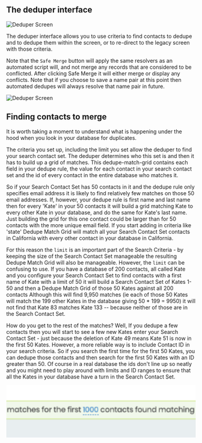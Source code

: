 ## The deduper interface

![Deduper Screen](images/Deduper.png?raw=true "Deduper screen")

The deduper interface allows you to use criteria to find contacts to dedupe and
to dedupe them within the screen, or to re-direct to the legacy screen with those criteria.

Note that the `Safe Merge` button will apply the same resolvers as an automated script
will, and not merge any records that are considered to be conflicted. After clicking
Safe Merge it will either merge or display any conflicts. Note that
if you choose to save a name pair at this point then automated dedupes
will always resolve that name pair in future.

![Deduper Screen](images/lukeNamePair.gif?raw=true "Saving a name pair")

## Finding contacts to merge

It is worth taking a moment to understand what is happening under the hood
when you look in your database for duplicates.

The criteria you set up, including the limit you set allow the deduper to
find your search contact set. The deduper determines who this set is and then
it has to build up a grid of matches. This dedupe-match-grid contains each field in your
dedupe rule, the value for each contact in your search contact set and
the id of every contact in the entire database who matches it.

So if your Search Contact Set has 50 contacts in it and the dedupe rule
only specifies email address it is likely to find relatively few matches on those 50
email addresses. If, however, your dedupe rule is first name and last name then
for every 'Kate' in your 50 contacts it will build a grid matching Kate to
every other Kate in your database, and do the same for Kate's last name. Just
building the grid for this one contact could be larger than for 50 contacts
with the more unique email field. If you start adding in criteria like 'state'
Dedupe Match Grid will match all your Search Contact Set contacts in California
with every other contact in your database in California.

For this reason the `limit` is an important part of the Search Criteria - by
keeping the size of the Search Contact Set manageable the resulting Dedupe Match
Grid will also be manageable. However, the `limit` can be confusing to use. If you have
a database of 200 contacts, all called Kate and you configure your Search Contact Set
to find contacts with a first name of Kate with a limit of 50 it will build a Search Contact
Set of Kates 1-50 and then a Dedupe Match Grid of those 50 Kates against all 200 contacts
Although this will find 9,950 matches (ie each of those 50 Kates will match the 199 other
Kates in the database giving 50 * 199 = 9950) it will not find that Kate 83 matches Kate 133
-- because neither of those are in the Search Contact Set.

How do you get to the rest of the matches? Well, If you dedupe a few contacts then you will
start to see a few new Kates enter your Search Contact Set - just because the deletion of
Kate 49 means Kate 51 is now in the first 50 Kates. However, a more reliable way is to
include Contact ID in your search criteria. So if you search the first time for the
first 50 Kates, you can dedupe those contacts and then search for the first 50 Kates with
an ID greater than 50. Of course in a real database the ids don't line up so neatly and you
might need to play around with limits and ID ranges to ensure that all the Kates in your
database have a turn in the Search Contact Set.


![img.png](images/limit.png)
